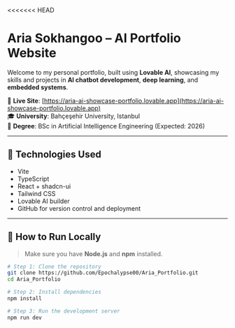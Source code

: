 <<<<<<< HEAD
# Aria Sokhangoo – AI Portfolio Website

Welcome to my personal portfolio, built using **Lovable AI**, showcasing my skills and projects in **AI chatbot development**, **deep learning**, and **embedded systems**.

🔗 **Live Site**: [https://aria-ai-showcase-portfolio.lovable.app](https://aria-ai-showcase-portfolio.lovable.app)  
🎓 **University**: Bahçeşehir University, Istanbul  
🧠 **Degree**: BSc in Artificial Intelligence Engineering (Expected: 2026)

---

## 🔧 Technologies Used

- Vite  
- TypeScript  
- React + shadcn-ui  
- Tailwind CSS  
- Lovable AI builder  
- GitHub for version control and deployment

---

## 📁 How to Run Locally

> Make sure you have **Node.js** and **npm** installed.

```bash
# Step 1: Clone the repository
git clone https://github.com/Epochalypse00/Aria_Portfolio.git
cd Aria_Portfolio

# Step 2: Install dependencies
npm install

# Step 3: Run the development server
npm run dev
